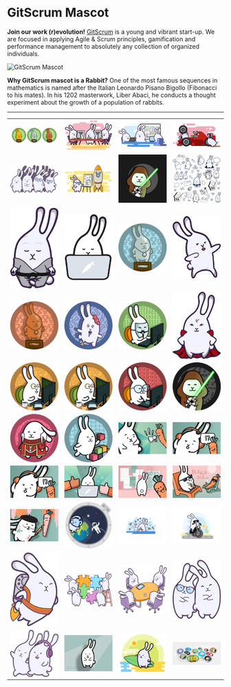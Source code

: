 # GitScrum Mascot

**Join our work (r)evolution!**
[GitScrum](https://site.gitscrum.com) is a young and vibrant start-up. We are focused in applying Agile & Scrum principles, gamification and performance management to absolutely any collection of organized individuals.

![GitScrum Mascot](https://github.com/gitscrum-team/GitScrum-Mascot/blob/master/01.gif?raw=true "GitScrum Mascot")

**Why GitScrum mascot is a Rabbit?**
One of the most famous sequences in mathematics is named after the Italian Leonardo Pisano Bigollo (Fibonacci to his mates). In his 1202 masterwork, Liber Abaci, he conducts a thought experiment about the growth of a population of rabbits.

<hr>

<table>
  <tr>
    <td><img src="https://github.com/gitscrum-team/GitScrum-Mascot/blob/master/02.jpg?raw=true" width="200"></td>
    <td><img src="https://github.com/gitscrum-team/GitScrum-Mascot/blob/master/03.jpg?raw=true" width="200"></td>
    <td><img src="https://github.com/gitscrum-team/GitScrum-Mascot/blob/master/04.jpg?raw=true" width="200"></td>
    <td><img src="https://github.com/gitscrum-team/GitScrum-Mascot/blob/master/05.jpg?raw=true" width="200"></td>
  </tr>
  <tr>
    <td><img src="https://github.com/gitscrum-team/GitScrum-Mascot/blob/master/06.jpg?raw=true" width="200"></td>
    <td><img src="https://github.com/gitscrum-team/GitScrum-Mascot/blob/master/07.jpg?raw=true" width="200"></td>
    <td><img src="https://github.com/gitscrum-team/GitScrum-Mascot/blob/master/08.jpg?raw=true" width="200"></td>
    <td><img src="https://github.com/gitscrum-team/GitScrum-Mascot/blob/master/09.png?raw=true" width="200"></td>
  </tr>
  <tr>
    <td><img src="https://github.com/gitscrum-team/GitScrum-Mascot/blob/master/10.png?raw=true" width="200"></td>
    <td><img src="https://github.com/gitscrum-team/GitScrum-Mascot/blob/master/42.png?raw=true" width="200"></td>
    <td><img src="https://github.com/gitscrum-team/GitScrum-Mascot/blob/master/12.png?raw=true" width="200"></td>
    <td><img src="https://github.com/gitscrum-team/GitScrum-Mascot/blob/master/13.png?raw=true" width="200"></td>
  </tr>
  <tr>
    <td><img src="https://github.com/gitscrum-team/GitScrum-Mascot/blob/master/14.png?raw=true" width="200"></td>
    <td><img src="https://github.com/gitscrum-team/GitScrum-Mascot/blob/master/15.png?raw=true" width="200"></td>
    <td><img src="https://github.com/gitscrum-team/GitScrum-Mascot/blob/master/16.png?raw=true" width="200"></td>
    <td><img src="https://github.com/gitscrum-team/GitScrum-Mascot/blob/master/17.png?raw=true" width="200"></td>
  </tr>
  <tr>
    <td><img src="https://github.com/gitscrum-team/GitScrum-Mascot/blob/master/18.png?raw=true" width="200"></td>
    <td><img src="https://github.com/gitscrum-team/GitScrum-Mascot/blob/master/19.png?raw=true" width="200"></td>
    <td><img src="https://github.com/gitscrum-team/GitScrum-Mascot/blob/master/20.png?raw=true" width="200"></td>
    <td><img src="https://github.com/gitscrum-team/GitScrum-Mascot/blob/master/21.png?raw=true" width="200"></td>
  </tr>
  <tr>
    <td><img src="https://github.com/gitscrum-team/GitScrum-Mascot/blob/master/22.png?raw=true" width="200"></td>
    <td><img src="https://github.com/gitscrum-team/GitScrum-Mascot/blob/master/23.png?raw=true" width="200"></td>
    <td><img src="https://github.com/gitscrum-team/GitScrum-Mascot/blob/master/24.png?raw=true" width="200"></td>
    <td><img src="https://github.com/gitscrum-team/GitScrum-Mascot/blob/master/25.png?raw=true" width="200"></td>
  </tr>
  <tr>
    <td><img src="https://github.com/gitscrum-team/GitScrum-Mascot/blob/master/26.png?raw=true" width="200"></td>
    <td><img src="https://github.com/gitscrum-team/GitScrum-Mascot/blob/master/27.png?raw=true" width="200"></td>
    <td><img src="https://github.com/gitscrum-team/GitScrum-Mascot/blob/master/28.png?raw=true" width="200"></td>
    <td><img src="https://github.com/gitscrum-team/GitScrum-Mascot/blob/master/29.png?raw=true" width="200"></td>
  </tr>
  <tr>
    <td><img src="https://github.com/gitscrum-team/GitScrum-Mascot/blob/master/30.png?raw=true" width="200"></td>
    <td><img src="https://github.com/gitscrum-team/GitScrum-Mascot/blob/master/31.png?raw=true" width="200"></td>
    <td><img src="https://github.com/gitscrum-team/GitScrum-Mascot/blob/master/32.png?raw=true" width="200"></td>
    <td><img src="https://github.com/gitscrum-team/GitScrum-Mascot/blob/master/33.png?raw=true" width="200"></td>
  </tr>
  <tr>
    <td><img src="https://github.com/gitscrum-team/GitScrum-Mascot/blob/master/34.png?raw=true" width="200"></td>
    <td><img src="https://github.com/gitscrum-team/GitScrum-Mascot/blob/master/35.png?raw=true" width="200"></td>
    <td><img src="https://github.com/gitscrum-team/GitScrum-Mascot/blob/master/36.png?raw=true" width="200"></td>
    <td><img src="https://github.com/gitscrum-team/GitScrum-Mascot/blob/master/37.png?raw=true" width="200"></td>
  </tr>
  <tr>
    <td><img src="https://github.com/gitscrum-team/GitScrum-Mascot/blob/master/38.png?raw=true" width="200"></td>
    <td><img src="https://github.com/gitscrum-team/GitScrum-Mascot/blob/master/39.png?raw=true" width="200"></td>
    <td><img src="https://github.com/gitscrum-team/GitScrum-Mascot/blob/master/40.png?raw=true" width="200"></td>
    <td><img src="https://github.com/gitscrum-team/GitScrum-Mascot/blob/master/41.png?raw=true" width="200"></td>
  </tr>
</table>
